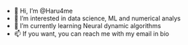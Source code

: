 - 👋 Hi, I’m @Haru4me
- 👀 I’m interested in data science, ML and numerical analys 
- 🌱 I’m currently learning Neural dynamic algorithms
- 📫 If you want, you can reach me with my email in bio

<!---
Haru4me/Haru4me is a ✨ special ✨ repository because its `README.md` (this file) appears on your GitHub profile.
You can click the Preview link to take a look at your changes.
--->

